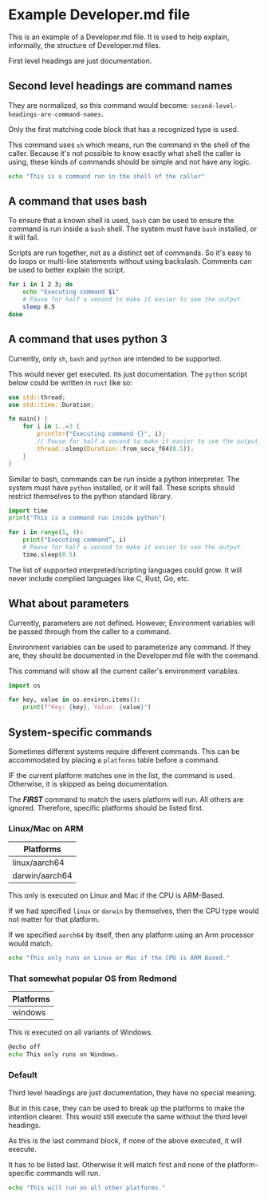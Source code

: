 # Example Developer.md file

This is an example of a Developer.md file.
It is used to help explain, informally, the structure of Developer.md files.

First level headings are just documentation.

## Second level headings are command names

They are normalized, so this command would become: `second-level-headings-are-command-names`.

Only the first matching code block that has a recognized type is used.

This command uses `sh` which means, run the command in the shell of the caller.
Because it's not possible to know exactly what shell the caller is using,
these kinds of commands should be simple and not have any logic.

```sh
echo "This is a command run in the shell of the caller"
```

## A command that uses bash

To ensure that a known shell is used, `bash` can be used to ensure the command is run inside a `bash` shell.
The system must have `bash` installed, or it will fail.

Scripts are run together, not as a distinct set of commands.
So it's easy to do loops or multi-line statements without using backslash.
Comments can be used to better explain the script.

```bash
for i in 1 2 3; do
    echo "Executing command $i"
    # Pause for half a second to make it easier to see the output.
    sleep 0.5 
done
```

## A command that uses python 3

Currently, only `sh`, `bash` and `python` are intended to be supported.

This would never get executed.
Its just documentation.
The `python` script below could be written in `rust` like so:

```rust
use std::thread;
use std::time::Duration;

fn main() {
    for i in 1..=3 {
        println!("Executing command {}", i);
        // Pause for half a second to make it easier to see the output.
        thread::sleep(Duration::from_secs_f64(0.5));
    }
}
```

Similar to bash, commands can be run inside a python interpreter.
The system must have `python` installed, or it will fail.
These scripts should restrict themselves to the python standard library.

```python
import time
print("This is a command run inside python")

for i in range(1, 4):
    print("Executing command", i)
    # Pause for half a second to make it easier to see the output.
    time.sleep(0.5)   
```

The list of supported interpreted/scripting languages could grow.
It will never include complied languages like C, Rust, Go, etc.

## What about parameters

Currently, parameters are not defined.
However, Environment variables will be passed through from the caller to a command.

Environment variables can be used to parameterize any command.
If they are, they should be documented in the Developer.md file with the command.

This command will show all the current caller's environment variables.

```python
import os

for key, value in os.environ.items():
    print(f"Key: {key}, Value: {value}")
```

## System-specific commands

Sometimes different systems require different commands.
This can be accommodated by placing a `platforms` table before a command.

IF the current platform matches one in the list, the command is used.
Otherwise, it is skipped as being documentation.

The ***FIRST*** command to match the users platform will run.
All others are ignored.
Therefore, specific platforms should be listed first.

### Linux/Mac on ARM

| Platforms |
| --- |
| linux/aarch64 |
| darwin/aarch64 |

This only is executed on Linux and Mac if the CPU is ARM-Based.

If we had specified `linux` or `darwin` by themselves, then the CPU type would not matter for that platform.

If we specified `aarch64` by itself, then any platform using an Arm processor would match.

```sh
echo "This only runs on Linux or Mac if the CPU is ARM Based."
```

### That somewhat popular OS from Redmond

| Platforms |
| --- |
| windows |

This is executed on all variants of Windows.

```sh
@echo off
echo This only runs on Windows.
```

### Default

Third level headings are just documentation, they have no special meaning.

But in this case, they can be used to break up the platforms to make the intention clearer.
This would still execute the same without the third level headings.

As this is the last command block, if none of the above executed, it will execute.

It has to be listed last.
Otherwise it will match first and none of the platform-specific commands will run.

```sh
echo "This will run on all other platforms."
```
